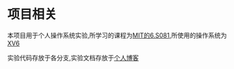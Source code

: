 # 项目相关 

本项目用于个人操作系统实验,所学习的课程为[MIT的6.S081](https://pdos.csail.mit.edu/6.828/2020/schedule.html),所使用的操作系统为[XV6](https://github.com/mit-pdos/xv6-riscv)

实验代码存放于各分支,实验文档存放于[个人博客](http://www.xqmq.icu/tags/xv6/)

